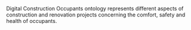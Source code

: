 Digital Construction Occupants ontology represents different aspects of construction and renovation projects concerning the comfort, safety and health of occupants. 
